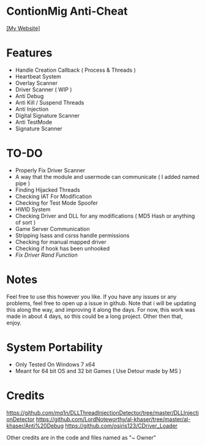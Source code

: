 # ContionMig Anti-Cheat

[[My Website]](https://theherobrine9.wixsite.com/website/)

# Features
- Handle Creation Callback ( Process & Threads )
- Heartbeat System
- Overlay Scanner
- Driver Scanner ( WIP )
- Anti Debug
- Anti Kill / Suspend Threads
- Anti Injection
- Digital Signature Scanner
- Anti TestMode
- Signature Scanner

# TO-DO
- Properly Fix Driver Scanner
- A way that the module and usermode can communicate ( I added named pipe )
- Finding Hijacked Threads
- Checking IAT For Modification
- Checking for Test Mode Spoofer
- HWID System
- Checking Driver and DLL for any modifications ( MD5 Hash or anything of sort )
- Game Server Communication
- Stripping lsass and csrss handle permissions
- Checking for manual mapped driver
- Checking if hook has been unhooked
- *Fix Driver Rand Function*

# Notes
Feel free to use this however you like. If you have any issues or any problems, feel free to open up a issue in github. Note that i will be updating this along the way, and improving it along the days. For now, this work was made in about 4 days, so this could be a long project. Other then that, enjoy.

 
# System Portability 
- Only Tested On Windows 7 x64
- Meant for 64 bit OS and 32 bit Games ( Use Detour made by MS )

# Credits
https://github.com/mq1n/DLLThreadInjectionDetector/tree/master/DLLInjectionDetector
https://github.com/LordNoteworthy/al-khaser/tree/master/al-khaser/Anti%20Debug
https://github.com/osiris123/CDriver_Loader

Other credits are in the code and files named as "~ Owner"
